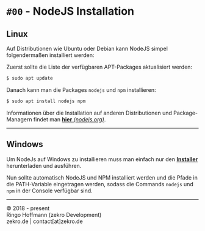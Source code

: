 # `#00` - NodeJS Installation

## Linux

Auf Distributionen wie Ubuntu oder Debian kann NodeJS simpel folgendermaßen installiert werden:

Zuerst sollte die Liste der verfügbaren APT-Packages aktualisiert werden:

```bash
$ sudo apt update
```

Danach kann man die Packages `nodejs` und `npm` installieren:
```bash
$ sudo apt install nodejs npm
```

Informationen über die Installation auf anderen Distributionen und Package-Managern findet man [**hier** *(nodejs.org)*](https://nodejs.org/en/download/package-manager/). 

---

## Windows

Um NodeJs auf Windows zu installieren muss man einfach nur den [**Installer**](https://nodejs.org/en/download/) herunterladen und ausführen.

Nun sollte automatisch NodeJS und NPM installiert werden und die Pfade in die PATH-Variable eingetragen werden, sodass die Commands `nodejs` und `npm` in der Console verfügbar sind.

---

© 2018 - present  
Ringo Hoffmann (zekro Development)  
zekro.de | contact[at]zekro.de
